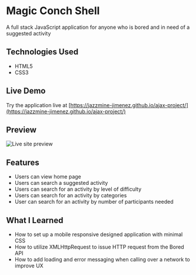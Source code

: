 # Magic Conch Shell 

A full stack JavaScript application for anyone who is bored and in need of a suggested activity

## Technologies Used

- HTML5
- CSS3


## Live Demo

Try the application live at [https://jazzmine-jimenez.github.io/ajax-project/](https://jazzmine-jimenez.github.io/ajax-project/)

## Preview 
![Live site preview](images/magic-conch-shell.gif)

## Features

- Users can view home page
- Users can search a suggested activity
- Users can search for an activity by level of difficulty
- Users can search for an activity by categories
- User can search for an activity by number of participants needed

## What I Learned

- How to set up a mobile responsive designed application with minimal CSS 
- How to utilize XMLHttpRequest to issue HTTP request from the Bored API
- How to add loading and error messaging when calling over a network to improve UX




